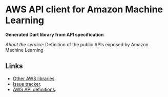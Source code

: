 # AWS API client for Amazon Machine Learning

**Generated Dart library from API specification**

*About the service:*
Definition of the public APIs exposed by Amazon Machine Learning

## Links

- [Other AWS libraries](https://github.com/agilord/aws_client/tree/master/generated).
- [Issue tracker](https://github.com/agilord/aws_client/issues).
- [AWS API definitions](https://github.com/aws/aws-sdk-js/tree/master/apis).
